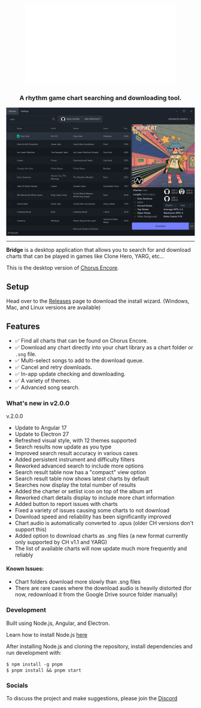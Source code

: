 <p align="center">
  <img src="./src-angular/assets/images/bridge-animation.gif"/>
</p>
<h3 align="center">A rhythm game chart searching and downloading tool.</h3>
<img align="center" src="./src-angular/assets/images/example.png"/>
<hr>

**Bridge** is a desktop application that allows you to search for and download charts that can be played in  games like Clone Hero, YARG, etc...

This is the desktop version of [Chorus Encore](https://www.enchor.us/).

## Setup

Head over to the [Releases](https://github.com/Geomitron/Bridge/releases) page to download the install wizard. (Windows, Mac, and Linux versions are available)

## Features

- ✅ Find all charts that can be found on Chorus Encore.
- ✅ Download any chart directly into your chart library as a chart folder or `.sng` file.
- ✅ Multi-select songs to add to the download queue.
- ✅ Cancel and retry downloads.
- ✅ In-app update checking and downloading.
- ✅ A variety of themes.
- ✅ Advanced song search.

### What's new in v2.0.0

v.2.0.0

- Update to Angular 17
- Update to Electron 27
- Refreshed visual style, with 12 themes supported
- Search results now update as you type
- Improved search result accuracy in various cases
- Added persistent instrument and difficulty filters
- Reworked advanced search to include more options
- Search result table now has a "compact" view option
- Search result table now shows latest charts by default
- Searches now display the total number of results
- Added the charter or setlist icon on top of the album art
- Reworked chart details display to include more chart information
- Added button to report issues with charts
- Fixed a variety of issues causing some charts to not download
- Download speed and reliability has been significantly improved
- Chart audio is automatically converted to .opus (older CH versions don't support this)
- Added option to download charts as .sng files (a new format currently only supported by CH v1.1 and YARG)
- The list of available charts will now update much more frequently and reliably

#### Known Issues:
- Chart folders download more slowly than .sng files
- There are rare cases where the download audio is heavily distorted (for now, redownload it from the Google Drive source folder manually)


### Development

Built using Node.js, Angular, and Electron.

Learn how to install Node.js [here](https://nodejs.dev/en/download/)

After installing Node.js and cloning the repository, install dependencies and run development with:

```
$ npm install -g pnpm
$ pnpm install && pnpm start
```

### Socials

To discuss the project and make suggestions, please join the [Discord](https://discord.gg/cqaUXGm)
